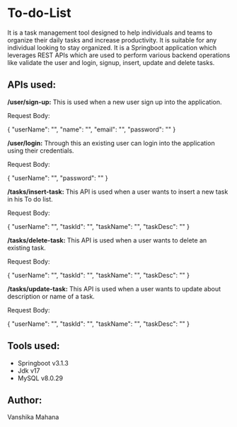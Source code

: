 # **To-do-List**

It is a task management tool designed to help individuals and teams to organize their daily tasks and increase productivity. It is suitable for any individual looking to stay organized. It is a Springboot application which leverages REST APIs which are used to perform various backend operations like validate the user and login, signup, insert, update and delete tasks.

## **APIs used:**
**/user/sign-up:** This is used when a new user sign up into the application.

Request Body:

{
    "userName": "<userName>",
    "name": "<name>",
    "email": "<email id>",
    "password": "<password>" 
}

**/user/login:** Through this an existing user can login into the application using their credentials.

Request Body:

{
    "userName": "<user name>",
    "password": "<password>"
}

**/tasks/insert-task:** This API is used when a user wants to insert a new task in his To do list.

Request Body:

{
    "userName": "<user name>",
    "taskId": "<task id>",
    "taskName": "<task name>",
    "taskDesc": "<task desc>"
}

**/tasks/delete-task:** This API is used when a user wants to delete an existing task.

Request Body:

{
    "userName": "<user name>",
    "taskId": "<task id>",
    "taskName": "<task name>",
    "taskDesc": "<task desc>"
}

**/tasks/update-task:** This API is used when a user wants to update about description or name of a task.

Request Body:

{
    "userName": "<user name>",
    "taskId": "<task id>",
    "taskName": "<task name>",
    "taskDesc": "<task desc>"
}

## **Tools used:**
* Springboot v3.1.3
* Jdk v17
* MySQL v8.0.29

## **Author:**

Vanshika Mahana



